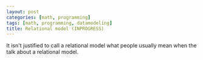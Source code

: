 ```yaml
---
layout: post
categories: [math, programming]
tags: [math, programming, datamodeling]
title: Relational model (INPROGRESS)
---
```


It isn't justified to call a relational model what people usually mean when the
talk about a relational model.
